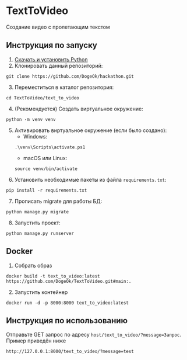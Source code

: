 # TextToVideo
 
Создание видео с пролетающим текстом

## Инструкция по запуску
1. [Скачать и установить Python](https://www.python.org/downloads/)
2. Клонировать данный репозиторий:
```
git clone https://github.com/DogeOk/hackathon.git
```
3. Переместиться в каталог репозитория:
```
cd TextToVideo/text_to_video
```
4. (Рекомендуется) Создать виртуальное окружение:
```
python -m venv venv
```
5. Активировать виртуальное окружение (если было создано):
   + Windows:
   ```
   .\venv\Scripts\activate.ps1
   ```
   + macOS или Linux:
   ```
   source venv/bin/activate
   ```
6. Установить необходимые пакеты из файла `requirements.txt`:
```
pip install -r requirements.txt
```
7. Прописать migrate для работы БД:
```
python manage.py migrate
```
8. Запустить проект:
```
python manage.py runserver
```
## Docker
1. Собрать образ
```
docker build -t text_to_video:latest https://github.com/DogeOk/TextToVideo.git#main:.
```
2. Запустить контейнер
```
docker run -d -p 8000:8000 text_to_video:latest
```
## Инструкция по использованию
Отправьте GET запрос по адресу `host/text_to_video/?message=Запрос`. Пример приведён ниже
```
http://127.0.0.1:8000/text_to_video/?message=test
```
